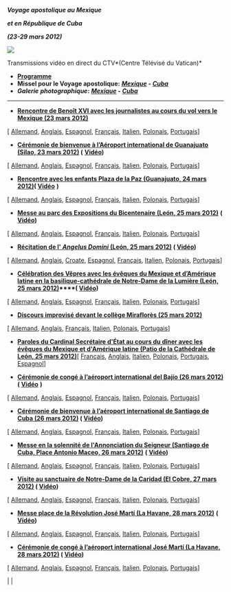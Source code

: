 ***Voyage apostolique au Mexique***

***et en République de Cuba***

***(23-29 mars 2012)***

![](/content/dam/benedict-xvi/images/travels/2012/messico-cuba.png)

Transmissions vidéo en direct du CTV*(Centre Télévisé du Vatican)*

- [**Programme**](/content/benedict-xvi/fr/travels/2012/documents/trav_ben-xvi_messico-cuba_20120323.html)
- **Missel pour le Voyage apostolique:** ***[Mexique](http://www.vatican.va/news_services/liturgy/libretti/2012/messale_mexico2012.pdf) \- [Cuba](http://www.vatican.va/news_services/liturgy/libretti/2012/messale_cuba2012.pdf)***
- ***Galerie*** ***photographique*:** ***[Mexique](http://www.vatican.va/news_services/liturgy/photogallery/2012/20120325/index.html) \- [Cuba](http://www.vatican.va/news_services/liturgy/photogallery/2012/20120326/index.html)***

* * *

- **[Rencontre de Benoît XVI avec les journalistes au cours du vol vers le Mexique (23 mars 2012)](/content/benedict-xvi/fr/speeches/2012/march/documents/hf_ben-xvi_spe_20120323_incontro-giornalisti.html)**

\[ [Allemand](/content/benedict-xvi/de/speeches/2012/march/documents/hf_ben-xvi_spe_20120323_incontro-giornalisti.html), [Anglais](/content/benedict-xvi/en/speeches/2012/march/documents/hf_ben-xvi_spe_20120323_incontro-giornalisti.html), [Espagnol](/content/benedict-xvi/es/speeches/2012/march/documents/hf_ben-xvi_spe_20120323_incontro-giornalisti.html), [Français](/content/benedict-xvi/fr/speeches/2012/march/documents/hf_ben-xvi_spe_20120323_incontro-giornalisti.html), [Italien](/content/benedict-xvi/it/speeches/2012/march/documents/hf_ben-xvi_spe_20120323_incontro-giornalisti.html), [Polonais](/content/benedict-xvi/pl/speeches/2012/march/documents/hf_ben-xvi_spe_20120323_incontro-giornalisti.html), [Portugais](/content/benedict-xvi/pt/speeches/2012/march/documents/hf_ben-xvi_spe_20120323_incontro-giornalisti.html)\]


- **[Cérémonie de bienvenue à l’Aéroport international de Guanajuato (Silao, 23 mars 2012)](/content/benedict-xvi/fr/speeches/2012/march/documents/hf_ben-xvi_spe_20120323_benvenuto-messico.html) (** **[Vidéo](http://player.rv.va/vaticanplayer.asp?language=it&tic=VA_G46HFT58))**

\[ [Allemand](/content/benedict-xvi/de/speeches/2012/march/documents/hf_ben-xvi_spe_20120323_benvenuto-messico.html), [Anglais](/content/benedict-xvi/en/speeches/2012/march/documents/hf_ben-xvi_spe_20120323_benvenuto-messico.html), [Espagnol](/content/benedict-xvi/es/speeches/2012/march/documents/hf_ben-xvi_spe_20120323_benvenuto-messico.html), [Français](/content/benedict-xvi/fr/speeches/2012/march/documents/hf_ben-xvi_spe_20120323_benvenuto-messico.html), [Italien](/content/benedict-xvi/it/speeches/2012/march/documents/hf_ben-xvi_spe_20120323_benvenuto-messico.html), [Polonais](/content/benedict-xvi/pl/speeches/2012/march/documents/hf_ben-xvi_spe_20120323_benvenuto-messico.html), [Portugais](/content/benedict-xvi/pt/speeches/2012/march/documents/hf_ben-xvi_spe_20120323_benvenuto-messico.html)\]


- [**Rencontre avec les enfants Plaza de la Paz (Guanajuato, 24 mars 2012)**](/content/benedict-xvi/fr/speeches/2012/march/documents/hf_ben-xvi_spe_20120324_bambini-guanajuato.html)**( [Vidéo](http://player.rv.va/vaticanplayer.asp?language=it&tic=VA_127BDL14)** **)**

\[ [Allemand](/content/benedict-xvi/de/speeches/2012/march/documents/hf_ben-xvi_spe_20120324_bambini-guanajuato.html), [Anglais](/content/benedict-xvi/en/speeches/2012/march/documents/hf_ben-xvi_spe_20120324_bambini-guanajuato.html), [Espagnol](/content/benedict-xvi/es/speeches/2012/march/documents/hf_ben-xvi_spe_20120324_bambini-guanajuato.html), [Français](/content/benedict-xvi/fr/speeches/2012/march/documents/hf_ben-xvi_spe_20120324_bambini-guanajuato.html), [Italien](/content/benedict-xvi/it/speeches/2012/march/documents/hf_ben-xvi_spe_20120324_bambini-guanajuato.html), [Polonais](/content/benedict-xvi/pl/speeches/2012/march/documents/hf_ben-xvi_spe_20120324_bambini-guanajuato.html), [Portugais](/content/benedict-xvi/pt/speeches/2012/march/documents/hf_ben-xvi_spe_20120324_bambini-guanajuato.html)\]


- [**Messe au parc des Expositions du Bicentenaire (León, 25 mars 2012)**](/content/benedict-xvi/fr/homilies/2012/documents/hf_ben-xvi_hom_20120325_leon.html) **( [Vidéo](http://player.rv.va/vaticanplayer.asp?language=it&tic=VA_8U7KG7RG))**

\[ [Allemand](/content/benedict-xvi/de/homilies/2012/documents/hf_ben-xvi_hom_20120325_leon.html), [Anglais](/content/benedict-xvi/en/homilies/2012/documents/hf_ben-xvi_hom_20120325_leon.html), [Espagnol](/content/benedict-xvi/es/homilies/2012/documents/hf_ben-xvi_hom_20120325_leon.html), [Français](/content/benedict-xvi/fr/homilies/2012/documents/hf_ben-xvi_hom_20120325_leon.html), [Italien](/content/benedict-xvi/it/homilies/2012/documents/hf_ben-xvi_hom_20120325_leon.html), [Polonais](/content/benedict-xvi/pl/homilies/2012/documents/hf_ben-xvi_hom_20120325_leon.html), [Portugais](/content/benedict-xvi/pt/homilies/2012/documents/hf_ben-xvi_hom_20120325_leon.html)\]


- **[Récitation de l' *Angelus Domini* (León, 25 mars 2012)](/content/benedict-xvi/fr/angelus/2012/documents/hf_ben-xvi_ang_20120325_messico.html) ( [Vidéo](http://player.rv.va/vaticanplayer.asp?language=it&tic=VA_8U7KG7RG))**

\[ [Allemand](/content/benedict-xvi/de/angelus/2012/documents/hf_ben-xvi_ang_20120325_messico.html), [Anglais](/content/benedict-xvi/en/angelus/2012/documents/hf_ben-xvi_ang_20120325_messico.html), [Croate](/content/benedict-xvi/hr/angelus/2012/documents/hf_ben-xvi_ang_20120325_messico.html), [Espagnol](/content/benedict-xvi/es/angelus/2012/documents/hf_ben-xvi_ang_20120325_messico.html), [Français](/content/benedict-xvi/fr/angelus/2012/documents/hf_ben-xvi_ang_20120325_messico.html), [Italien](/content/benedict-xvi/it/angelus/2012/documents/hf_ben-xvi_ang_20120325_messico.html), [Polonais](/content/benedict-xvi/pl/angelus/2012/documents/hf_ben-xvi_ang_20120325_messico.html), [Portugais](/content/benedict-xvi/pt/angelus/2012/documents/hf_ben-xvi_ang_20120325_messico.html)\]


- **[Célébration des Vêpres avec les évêques du Mexique et d’Amérique latine en la basilique-cathédrale de Notre-Dame de la Lumière (León, 25 mars 2012)](/content/benedict-xvi/fr/homilies/2012/documents/hf_ben-xvi_hom_20120325_vespri-leon.html)****( [Vidéo](http://player.rv.va/vaticanplayer.asp?language=it&tic=VA_YZH7U51P))**

\[ [Allemand](/content/benedict-xvi/de/homilies/2012/documents/hf_ben-xvi_hom_20120325_vespri-leon.html), [Anglais](/content/benedict-xvi/en/homilies/2012/documents/hf_ben-xvi_hom_20120325_vespri-leon.html), [Espagnol](/content/benedict-xvi/es/homilies/2012/documents/hf_ben-xvi_hom_20120325_vespri-leon.html), [Français](/content/benedict-xvi/fr/homilies/2012/documents/hf_ben-xvi_hom_20120325_vespri-leon.html), [Italien](/content/benedict-xvi/it/homilies/2012/documents/hf_ben-xvi_hom_20120325_vespri-leon.html), [Polonais](/content/benedict-xvi/pl/homilies/2012/documents/hf_ben-xvi_hom_20120325_vespri-leon.html), [Portugais](/content/benedict-xvi/pt/homilies/2012/documents/hf_ben-xvi_hom_20120325_vespri-leon.html)\]


- **[Discours improvisé devant le collège Miraflorès (25 mars 2012)](/content/benedict-xvi/fr/speeches/2012/march/documents/hf_ben-xvi_spe_20120325_colegio-miraflores.html)**

\[ [Allemand](/content/benedict-xvi/es/speeches/2012/march/documents/hf_ben-xvi_spe_20120325_colegio-miraflores.html), [Anglais](/content/benedict-xvi/en/speeches/2012/march/documents/hf_ben-xvi_spe_20120325_colegio-miraflores.html), [Français](/content/benedict-xvi/fr/speeches/2012/march/documents/hf_ben-xvi_spe_20120325_colegio-miraflores.html), [Italien](/content/benedict-xvi/it/speeches/2012/march/documents/hf_ben-xvi_spe_20120325_colegio-miraflores.html), [Polonais](/content/benedict-xvi/pl/speeches/2012/march/documents/hf_ben-xvi_spe_20120325_colegio-miraflores.html), [Portugais](/content/benedict-xvi/pt/speeches/2012/march/documents/hf_ben-xvi_spe_20120325_colegio-miraflores.html)\]


- **[Paroles du Cardinal Secrétaire d'État au cours du dîner avec les évêques du Mexique et d'Amérique latine (Patio de la Cathédrale de León, 25 mars 2012)](http://www.vatican.va/roman_curia/secretariat_state/card-bertone/2012/documents/rc_seg-st_20120325_brindisi-mex_fr.html)**\[ [Français](http://www.vatican.va/roman_curia/secretariat_state/card-bertone/2012/documents/rc_seg-st_20120325_brindisi-mex_fr.html), [Anglais](http://www.vatican.va/roman_curia/secretariat_state/card-bertone/2012/documents/rc_seg-st_20120325_brindisi-mex_en.html), [Italien](http://www.vatican.va/roman_curia/secretariat_state/card-bertone/2012/documents/rc_seg-st_20120325_brindisi-mex_it.html), [Polonais](http://www.vatican.va/roman_curia/secretariat_state/card-bertone/2012/documents/rc_seg-st_20120325_brindisi-mex_pl.html), [Portugais](http://www.vatican.va/roman_curia/secretariat_state/card-bertone/2012/documents/rc_seg-st_20120325_brindisi-mex_po.html), [Espagnol](http://www.vatican.va/roman_curia/secretariat_state/card-bertone/2012/documents/rc_seg-st_20120325_brindisi-mex_sp.html)\]


- **[Cérémonie de congé à l’aéroport international del Bajío (26 mars 2012)](/content/benedict-xvi/fr/speeches/2012/march/documents/hf_ben-xvi_spe_20120326_congedo-messico.html) ( [Vidéo](http://player.rv.va/vaticanplayer.asp?language=it&tic=VA_Y13F5P6D)** **)**

\[ [Allemand](/content/benedict-xvi/de/speeches/2012/march/documents/hf_ben-xvi_spe_20120326_congedo-messico.html), [Anglais](/content/benedict-xvi/en/speeches/2012/march/documents/hf_ben-xvi_spe_20120326_congedo-messico.html), [Espagnol](/content/benedict-xvi/es/speeches/2012/march/documents/hf_ben-xvi_spe_20120326_congedo-messico.html), [Français](/content/benedict-xvi/fr/speeches/2012/march/documents/hf_ben-xvi_spe_20120326_congedo-messico.html), [Italien](/content/benedict-xvi/it/speeches/2012/march/documents/hf_ben-xvi_spe_20120326_congedo-messico.html), [Polonais](/content/benedict-xvi/pl/speeches/2012/march/documents/hf_ben-xvi_spe_20120326_congedo-messico.html), [Portugais](/content/benedict-xvi/pt/speeches/2012/march/documents/hf_ben-xvi_spe_20120326_congedo-messico.html)\]


- **[Cérémonie de bienvenue à l’aéroport international de Santiago de Cuba (26 mars 2012)](/content/benedict-xvi/fr/speeches/2012/march/documents/hf_ben-xvi_spe_20120326_benvenuto-cuba.html) ( [Vidéo](http://player.rv.va/vaticanplayer.asp?language=it&tic=VA_11H8WOH4))**

\[ [Allemand](/content/benedict-xvi/de/speeches/2012/march/documents/hf_ben-xvi_spe_20120326_benvenuto-cuba.html), [Anglais](/content/benedict-xvi/en/speeches/2012/march/documents/hf_ben-xvi_spe_20120326_benvenuto-cuba.html), [Espagnol](/content/benedict-xvi/es/speeches/2012/march/documents/hf_ben-xvi_spe_20120326_benvenuto-cuba.html), [Français](/content/benedict-xvi/fr/speeches/2012/march/documents/hf_ben-xvi_spe_20120326_benvenuto-cuba.html), [Italien](/content/benedict-xvi/it/speeches/2012/march/documents/hf_ben-xvi_spe_20120326_benvenuto-cuba.html), [Polonais](/content/benedict-xvi/pl/speeches/2012/march/documents/hf_ben-xvi_spe_20120326_benvenuto-cuba.html), [Portugais](/content/benedict-xvi/pt/speeches/2012/march/documents/hf_ben-xvi_spe_20120326_benvenuto-cuba.html)\]


- **[Messe en la solennité de l'Annonciation du Seigneur (Santiago de Cuba, Place Antonio Maceo, 26 mars 2012)](/content/benedict-xvi/fr/homilies/2012/documents/hf_ben-xvi_hom_20120326_santiago-cuba.html)** **( [Vidéo](http://player.rv.va/vaticanplayer.asp?language=it&tic=VA_TCEEPJKA))**

\[ [Allemand](/content/benedict-xvi/de/homilies/2012/documents/hf_ben-xvi_hom_20120326_santiago-cuba.html), [Anglais](/content/benedict-xvi/en/homilies/2012/documents/hf_ben-xvi_hom_20120326_santiago-cuba.html), [Espagnol](/content/benedict-xvi/es/homilies/2012/documents/hf_ben-xvi_hom_20120326_santiago-cuba.html), [Français](/content/benedict-xvi/fr/homilies/2012/documents/hf_ben-xvi_hom_20120326_santiago-cuba.html), [Italien](/content/benedict-xvi/it/homilies/2012/documents/hf_ben-xvi_hom_20120326_santiago-cuba.html), [Polonais](/content/benedict-xvi/pl/homilies/2012/documents/hf_ben-xvi_hom_20120326_santiago-cuba.html), [Portugais](/content/benedict-xvi/pt/homilies/2012/documents/hf_ben-xvi_hom_20120326_santiago-cuba.html)\]


- **[Visite au sanctuaire de Notre-Dame de la Caridad (El Cobre, 27 mars 2012)](/content/benedict-xvi/fr/speeches/2012/march/documents/hf_ben-xvi_spe_20120327_caridad-cobre.html) ( [Vidéo](http://player.rv.va/vaticanplayer.asp?language=it&tic=VA_6Y3CWQS2))**

\[ [Allemand](/content/benedict-xvi/de/speeches/2012/march/documents/hf_ben-xvi_spe_20120327_caridad-cobre.html), [Anglais](/content/benedict-xvi/en/speeches/2012/march/documents/hf_ben-xvi_spe_20120327_caridad-cobre.html), [Espagnol](/content/benedict-xvi/es/speeches/2012/march/documents/hf_ben-xvi_spe_20120327_caridad-cobre.html), [Français](/content/benedict-xvi/fr/speeches/2012/march/documents/hf_ben-xvi_spe_20120327_caridad-cobre.html), [Italien](/content/benedict-xvi/it/speeches/2012/march/documents/hf_ben-xvi_spe_20120327_caridad-cobre.html), [Polonais](/content/benedict-xvi/pl/speeches/2012/march/documents/hf_ben-xvi_spe_20120327_caridad-cobre.html), [Portugais](/content/benedict-xvi/pt/speeches/2012/march/documents/hf_ben-xvi_spe_20120327_caridad-cobre.html)\]


- [**Messe place de la Révolution José Martí (La Havane, 28 mars 2012)**](/content/benedict-xvi/fr/homilies/2012/documents/hf_ben-xvi_hom_20120328_la-habana.html) **( [Vidéo](http://player.rv.va/vaticanplayer.asp?language=it&tic=VA_YGGLHKGR))**

\[ [Allemand](/content/benedict-xvi/de/homilies/2012/documents/hf_ben-xvi_hom_20120328_la-habana.html), [Anglais](/content/benedict-xvi/en/homilies/2012/documents/hf_ben-xvi_hom_20120328_la-habana.html), [Espagnol](/content/benedict-xvi/es/homilies/2012/documents/hf_ben-xvi_hom_20120328_la-habana.html), [Français](/content/benedict-xvi/fr/homilies/2012/documents/hf_ben-xvi_hom_20120328_la-habana.html), [Italien](/content/benedict-xvi/it/homilies/2012/documents/hf_ben-xvi_hom_20120328_la-habana.html), [Polonais](/content/benedict-xvi/pl/homilies/2012/documents/hf_ben-xvi_hom_20120328_la-habana.html), [Portugais](/content/benedict-xvi/pt/homilies/2012/documents/hf_ben-xvi_hom_20120328_la-habana.html)\]


- **[Cérémonie de congé à l’aéroport international José Martí (La Havane, 28 mars 2012)](/content/benedict-xvi/fr/speeches/2012/march/documents/hf_ben-xvi_spe_20120328_congedo-cuba.html) ( [Vidéo](http://player.rv.va/vaticanplayer.asp?language=it&tic=VA_SJMEHWE2))**

\[ [Allemand](/content/benedict-xvi/de/speeches/2012/march/documents/hf_ben-xvi_spe_20120328_congedo-cuba.html), [Anglais](/content/benedict-xvi/en/speeches/2012/march/documents/hf_ben-xvi_spe_20120328_congedo-cuba.html), [Espagnol](/content/benedict-xvi/es/speeches/2012/march/documents/hf_ben-xvi_spe_20120328_congedo-cuba.html), [Français](/content/benedict-xvi/fr/speeches/2012/march/documents/hf_ben-xvi_spe_20120328_congedo-cuba.html), [Italien](/content/benedict-xvi/it/speeches/2012/march/documents/hf_ben-xvi_spe_20120328_congedo-cuba.html), [Polonais](/content/benedict-xvi/pl/speeches/2012/march/documents/hf_ben-xvi_spe_20120328_congedo-cuba.html), [Portugais](/content/benedict-xvi/pt/speeches/2012/march/documents/hf_ben-xvi_spe_20120328_congedo-cuba.html)\]


|
|